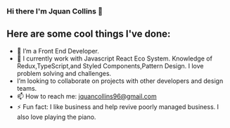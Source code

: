 ### Hi there I'm Jquan Collins 👋



##                             Here are some cool things I've done:

- 🔭 I’m a Front End Developer.
- 🌱 I currently work with Javascript React Eco System. Knowledge of Redux,TypeScript,and Styled Components,Pattern Design. I love problem solving and challenges. 
- I’m looking to collaborate on projects with other developers and design teams.
- 📫 How to reach me: jquancollins96@gmail.com
- ⚡ Fun fact: I like business and help revive poorly managed business. I also love playing the piano.
